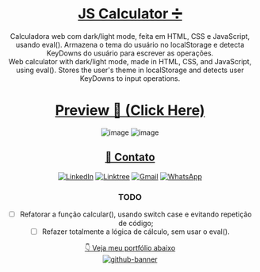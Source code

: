 <div align="center">

  # [JS Calculator ➗](https://samubarreto.github.io/js-calculator/)
  Calculadora web com dark/light mode, feita em HTML, CSS e JavaScript, usando eval(). Armazena o tema do usuário no localStorage e detecta KeyDowns do usuário para escrever as operações.<br>
  Web calculator with dark/light mode, made in HTML, CSS, and JavaScript, using eval(). Stores the user's theme in localStorage and detects user KeyDowns to input operations.<br>
  
  # [Preview 👀 (Click Here)](https://samubarreto.github.io/js-calculator/)
  ![image](https://github.com/samubarreto/js-calculator/assets/70921394/3be9e03a-16e3-492e-b986-a62775c6268d)
  ![image](https://github.com/samubarreto/js-calculator/assets/70921394/c86b93cf-aa7a-44dc-8415-797dd160f9cc)

  ## [📧 Contato](https://linktr.ee/sampereirabrt)
  [![LinkedIn](https://img.shields.io/badge/linkedin-%230077B5.svg?style=for-the-badge&logo=linkedin&logoColor=white)](https://www.linkedin.com/in/samubrreto/)
  [![Linktree](https://img.shields.io/badge/linktree-1de9b6?style=for-the-badge&logo=linktree&logoColor=white)](https://linktr.ee/samubarreto)
  [![Gmail](https://img.shields.io/badge/Gmail-D14836?style=for-the-badge&logo=gmail&logoColor=white)](mailto:samu.barreto2004@gmail.com)
  [![WhatsApp](https://img.shields.io/badge/WhatsApp-25D366?style=for-the-badge&logo=whatsapp&logoColor=white)](https://api.whatsapp.com/send?phone=5514997973585)

  ### TODO
  * [ ] Refatorar a função calcular(), usando switch case e evitando repetição de código;
  * [ ] Refazer totalmente a lógica de cálculo, sem usar o eval().
  
  [👇 Veja meu portfólio abaixo](https://samubarreto.github.io/Portfolio/)<br>
  [![github-banner](https://github.com/samubarreto/samubarreto/assets/70921394/09b2b8b6-8264-4e34-a224-bf009f7307b5)](https://samubarreto.github.io/Portfolio/)

</div>
